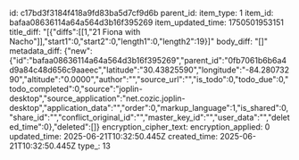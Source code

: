 id: c17bd3f3184f418a9fd83ba5d7cf9d6b
parent_id: 
item_type: 1
item_id: bafaa08636114a64a564d3b16f395269
item_updated_time: 1750501953151
title_diff: "[{\"diffs\":[[1,\"21 Fiona with Nacho\"]],\"start1\":0,\"start2\":0,\"length1\":0,\"length2\":19}]"
body_diff: "[]"
metadata_diff: {"new":{"id":"bafaa08636114a64a564d3b16f395269","parent_id":"0fb7061b6b6a4d9a84c48d656c9aaeec","latitude":"30.43825590","longitude":"-84.28073290","altitude":"0.0000","author":"","source_url":"","is_todo":0,"todo_due":0,"todo_completed":0,"source":"joplin-desktop","source_application":"net.cozic.joplin-desktop","application_data":"","order":0,"markup_language":1,"is_shared":0,"share_id":"","conflict_original_id":"","master_key_id":"","user_data":"","deleted_time":0},"deleted":[]}
encryption_cipher_text: 
encryption_applied: 0
updated_time: 2025-06-21T10:32:50.445Z
created_time: 2025-06-21T10:32:50.445Z
type_: 13